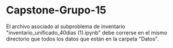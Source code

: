 # Capstone-Grupo-15
El archivo asociado al subproblema de inventario "inventario_unificado_40dias (1).ipynb" debe correrse en el mismo directorio que todos los datos que están en la carpeta "Datos".
